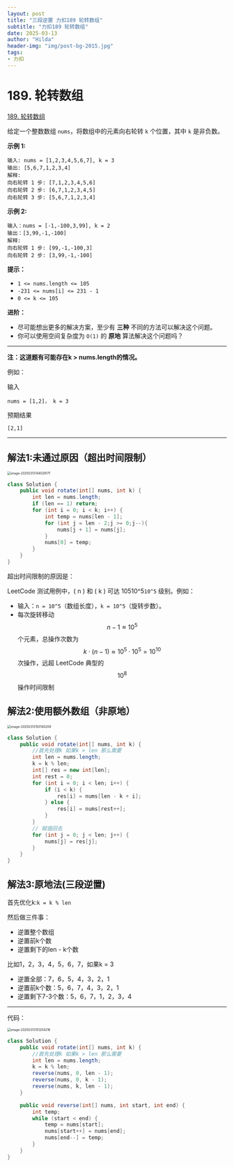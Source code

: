 ```yaml
---
layout: post
title: "三段逆置 力扣189 轮转数组"
subtitle: "力扣189 轮转数组"
date: 2025-03-13
author: "Hilda"
header-img: "img/post-bg-2015.jpg"
tags:
- 力扣
---
```



<script type="text/javascript"
        src="https://cdnjs.cloudflare.com/ajax/libs/mathjax/2.7.5/MathJax.js?config=TeX-AMS-MML_SVG">
</script>


# 189. 轮转数组

[189. 轮转数组](https://leetcode.cn/problems/rotate-array/)

给定一个整数数组 `nums`，将数组中的元素向右轮转 `k` 个位置，其中 `k` 是非负数。



**示例 1:**

```
输入: nums = [1,2,3,4,5,6,7], k = 3
输出: [5,6,7,1,2,3,4]
解释:
向右轮转 1 步: [7,1,2,3,4,5,6]
向右轮转 2 步: [6,7,1,2,3,4,5]
向右轮转 3 步: [5,6,7,1,2,3,4]
```

**示例 2:**

```
输入：nums = [-1,-100,3,99], k = 2
输出：[3,99,-1,-100]
解释: 
向右轮转 1 步: [99,-1,-100,3]
向右轮转 2 步: [3,99,-1,-100]
```



**提示：**

- `1 <= nums.length <= 105`
- `-231 <= nums[i] <= 231 - 1`
- `0 <= k <= 105`



**进阶：**

- 尽可能想出更多的解决方案，至少有 **三种** 不同的方法可以解决这个问题。
- 你可以使用空间复杂度为 `O(1)` 的 **原地** 算法解决这个问题吗？

----

**注：这道题有可能存在k > nums.length的情况。**

例如：

输入

```
nums = [1,2]， k = 3
```

预期结果

```
[2,1]
```

---

## 解法1:未通过原因（超出时间限制）

<img src="https://wechat01.oss-cn-hangzhou.aliyuncs.com/img/image-20250313144028171.png" alt="image-20250313144028171" style="zoom:50%;" />

```java
class Solution {
    public void rotate(int[] nums, int k) {
        int len = nums.length;
        if (len == 1) return;
        for (int i = 0; i < k; i++) {
            int temp = nums[len - 1];
            for (int j = len - 2;j >= 0;j--){
                nums[j + 1] = nums[j];
            }
            nums[0] = temp;
        }      
    }
}
```

超出时间限制的原因是：

LeetCode 测试用例中，( n ) 和 ( k ) 可达 10510^5`10^5` 级别。例如：

- 输入：`n = 10^5`（数组长度），`k = 10^5`（旋转步数）。
- 每次旋转移动 $$n-1 \approx 10^5$$ 个元素，总操作次数为 $$k \cdot (n-1) \approx 10^5 \cdot 10^5 = 10^{10}$$次操作，远超 LeetCode 典型的 $$10^8$$操作时间限制

## 解法2:使用额外数组（非原地）

<img src="https://wechat01.oss-cn-hangzhou.aliyuncs.com/img/image-20250313150140209.png" alt="image-20250313150140209" style="zoom:50%;" />

```java
class Solution {
    public void rotate(int[] nums, int k) {
        //首先处理k 如果k > len 那么需要
        int len = nums.length;
        k = k % len;
        int[] res = new int[len];
        int rest = 0;
        for (int i = 0; i < len; i++) {
            if (i < k) {
                res[i] = nums[len - k + i];
            } else {
                res[i] = nums[rest++];
            }
        }
        // 赋值回去
        for (int j = 0; j < len; j++) {
            nums[j] = res[j];
        }    
    }
}
```

## 解法3:原地法(三段逆置)

首先优化k:`k = k % len`

然后做三件事：

- 逆置整个数组
- 逆置前k个数
- 逆置剩下的len - k个数

比如1，2，3，4，5，6，7，如果k = 3

- 逆置全部：7，6，5，4，3，2，1
- 逆置前k个数：5，6，7，4，3，2，1
- 逆置剩下7-3个数：5，6，7，1，2，3，4

----

代码：

<img src="https://wechat01.oss-cn-hangzhou.aliyuncs.com/img/image-20250313151204216.png" alt="image-20250313151204216" style="zoom:50%;" />

```java
class Solution {
    public void rotate(int[] nums, int k) {
        //首先处理k 如果k > len 那么需要
        int len = nums.length;
        k = k % len;
        reverse(nums, 0, len - 1);
        reverse(nums, 0, k - 1);
        reverse(nums, k, len - 1); 
    }

    public void reverse(int[] nums, int start, int end) {
        int temp;
        while (start < end) {
            temp = nums[start];
            nums[start++] = nums[end];
            nums[end--] = temp;
        }
    }
}
```


